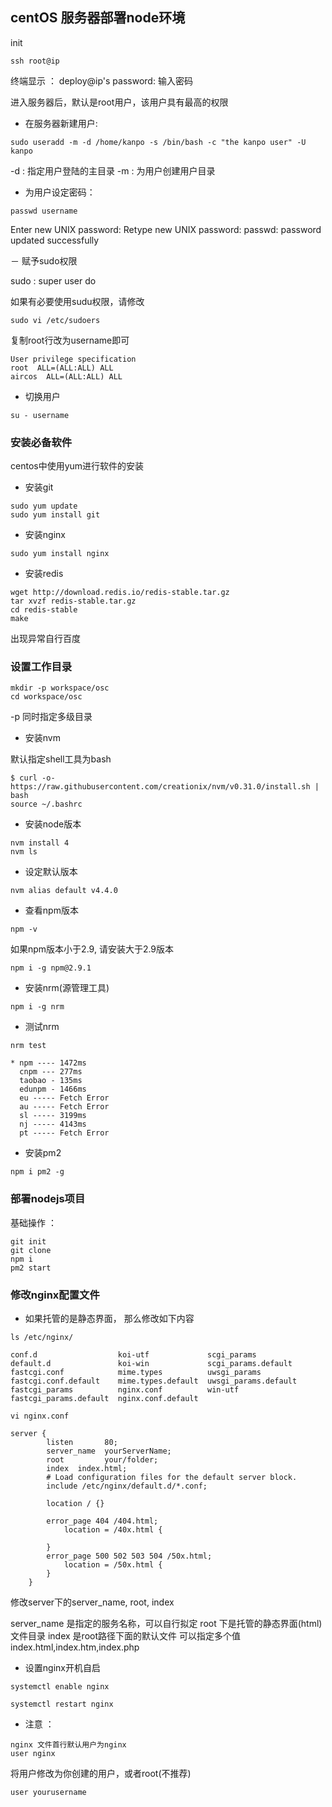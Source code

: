 ## centOS 服务器部署node环境

init

```
ssh root@ip
```

终端显示 ： deploy@ip's password:
输入密码

进入服务器后，默认是root用户，该用户具有最高的权限

- 在服务器新建用户:

```
sudo useradd -m -d /home/kanpo -s /bin/bash -c "the kanpo user" -U kanpo
```
-d : 指定用户登陆的主目录
-m : 为用户创建用户目录

- 为用户设定密码：

```
passwd username
```
Enter new UNIX password:
Retype new UNIX password:
passwd: password updated successfully

－ 赋予sudo权限

sudo : super user do

如果有必要使用sudu权限，请修改

```
sudo vi /etc/sudoers
```

复制root行改为username即可

```
User privilege specification
root  ALL=(ALL:ALL) ALL
aircos  ALL=(ALL:ALL) ALL
```

-  切换用户

```
su - username
```


### 安装必备软件

centos中使用yum进行软件的安装

- 安装git

```
sudo yum update
sudo yum install git
```

- 安装nginx

```
sudo yum install nginx
```

- 安装redis

```
wget http://download.redis.io/redis-stable.tar.gz
tar xvzf redis-stable.tar.gz
cd redis-stable
make
```
出现异常自行百度


### 设置工作目录

```
mkdir -p workspace/osc
cd workspace/osc
```

-p 同时指定多级目录

- 安装nvm

默认指定shell工具为bash

```
$ curl -o- https://raw.githubusercontent.com/creationix/nvm/v0.31.0/install.sh | bash
source ~/.bashrc
```
- 安装node版本

```
nvm install 4
nvm ls
```
- 设定默认版本

```
nvm alias default v4.4.0
```

- 查看npm版本

```
npm -v

```

如果npm版本小于2.9,
请安装大于2.9版本

```
npm i -g npm@2.9.1
```

- 安装nrm(源管理工具)

```
npm i -g nrm
```
- 测试nrm

```
nrm test

* npm ---- 1472ms
  cnpm --- 277ms
  taobao - 135ms
  edunpm - 1466ms
  eu ----- Fetch Error
  au ----- Fetch Error
  sl ----- 3199ms
  nj ----- 4143ms
  pt ----- Fetch Error

```

- 安装pm2
 
```
npm i pm2 -g
```

### 部署nodejs项目

基础操作 ：

```
git init
git clone
npm i
pm2 start
```

### 修改nginx配置文件

- 如果托管的是静态界面， 那么修改如下内容

```
ls /etc/nginx/

conf.d                  koi-utf             scgi_params
default.d               koi-win             scgi_params.default
fastcgi.conf            mime.types          uwsgi_params
fastcgi.conf.default    mime.types.default  uwsgi_params.default
fastcgi_params          nginx.conf          win-utf
fastcgi_params.default  nginx.conf.default

vi nginx.conf

server {
        listen       80;
        server_name  yourServerName;
        root         your/folder;
        index  index.html;
        # Load configuration files for the default server block.
        include /etc/nginx/default.d/*.conf;

        location / {}

        error_page 404 /404.html;
            location = /40x.html {

        }
        error_page 500 502 503 504 /50x.html;
            location = /50x.html {
        }
    }
```

修改server下的server_name, root, index

server_name 是指定的服务名称，可以自行拟定
root 下是托管的静态界面(html)文件目录
index 是root路径下面的默认文件 可以指定多个值 index.html,index.htm,index.php

- 设置nginx开机自启

```
systemctl enable nginx

systemctl restart nginx
```

- 注意 ：

```
nginx 文件首行默认用户为nginx
user nginx
```

将用户修改为你创建的用户，或者root(不推荐)

```
user yourusername
```